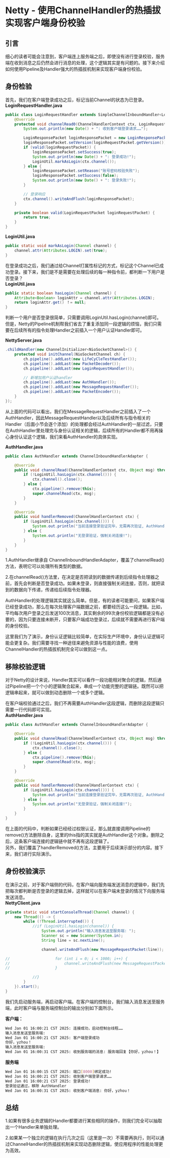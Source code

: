 # Netty - 使用ChannelHandler的热插拔实现客户端身份校验   

## 引言         
细心的读者可能会注意到，客户端连上服务端之后，即使没有进行登录校验，服务端在收到消息之后仍然会进行消息的处理，这个逻辑其实是有问题的。接下来介绍如何使用Pipeline及Handler强大的热插拔机制来实现客户端身份校验。                 

## 身份检验         
首先，我们在客户端登录成功之后，标记当前Channel的状态为已登录。         
**LoginRequestHandler.java**  
```java
public class LoginRequestHandler extends SimpleChannelInboundHandler<LoginRequestPacket> {
    @Override
    protected void channelRead0(ChannelHandlerContext ctx, LoginRequestPacket loginRequestPacket) {
        System.out.println(new Date() + ": 收到客户端登录请求……");

        LoginResponsePacket loginResponsePacket = new LoginResponsePacket();
        loginResponsePacket.setVersion(loginRequestPacket.getVersion());
        if (valid(loginRequestPacket)) {
            loginResponsePacket.setSuccess(true);
            System.out.println(new Date() + ": 登录成功!");
            LoginUtil.markAsLogin(ctx.channel());
        } else {
            loginResponsePacket.setReason("账号密码校验失败");
            loginResponsePacket.setSuccess(false);
            System.out.println(new Date() + ": 登录失败!");
        }

        // 登录响应
        ctx.channel().writeAndFlush(loginResponsePacket);
    }

    private boolean valid(LoginRequestPacket loginRequestPacket) {
        return true;
    }
}

```

**LoginUtil.java**  
```java
public static void markAsLogin(Channel channel) {
    channel.attr(Attributes.LOGIN).set(true);
}
```
在登录成功之后，我们通过给Channel打属性标记的方式，标记这个Channel已成功登录。接下来，我们是不是需要在处理后续的每一种指令前，都判断一下用户是否登录？              
**LoginUtil.java**      
```java
public static boolean hasLogin(Channel channel) {    
    Attribute<Boolean> loginAttr = channel.attr(Attributes.LOGIN);    
    return loginAttr.get() ！= null;
}
```

判断一个用户是否登录很简单，只需要调用LoginUtil.hasLogin(channel)即可。但是，Netty的Pipeline机制帮我们省去了重复添加同一段逻辑的烦恼，我们只需要在后续所有的指令处理Handler之前插入一个用户认证Handler即可。            

**NettyServer.java**  
```java
.childHandler(new ChannelInitializer<NioSocketChannel>() {
    protected void initChannel(NioSocketChannel ch) {
        ch.pipeline().addLast(new LifeCyCleTestHandler());
        ch.pipeline().addLast(new PacketDecoder());
        ch.pipeline().addLast(new LoginRequestHandler());

        // 新增加用户认证handler
        ch.pipeline().addLast(new AuthHandler());
        ch.pipeline().addLast(new MessageRequestHandler());
        ch.pipeline().addLast(new PacketEncoder());
    }
});
```  

从上面的代码可以看出，我们在MessageRequestHandler之前插入了一个AuthHandler，因此MessageRequestHandler以及后续所有与指令相关的Handler（后面小节会逐个添加）的处理都会经过AuthHandler的一层过滤，只要在AuthHandler里处理完与身份认证相关的逻辑，后续所有的Handler都不用再操心身份认证这个逻辑，我们来看AuthHandler的具体实现。                    

**AuthHandler.java**            
```java
public class AuthHandler extends ChannelInboundHandlerAdapter {

    @Override
    public void channelRead(ChannelHandlerContext ctx, Object msg) throws Exception {
        if (!LoginUtil.hasLogin(ctx.channel())) {
            ctx.channel().close();
        } else {
            ctx.pipeline().remove(this);
            super.channelRead(ctx, msg);
        }
    }

    @Override
    public void handlerRemoved(ChannelHandlerContext ctx) {
        if (LoginUtil.hasLogin(ctx.channel())) {
            System.out.println("当前连接登录验证完毕，无需再次验证, AuthHandler 被移除");
        } else {
            System.out.println("无登录验证，强制关闭连接!");
        }
    }
}
```

1.AuthHandler继承自 ChannelInboundHandlerAdapter，覆盖了channelRead()方法，表明它可以处理所有类型的数据。                    

2.在channelRead()方法里，在决定是否把读到的数据传递到后续指令处理器之前，首先会判断是否登录成功。如果未登录，则直接强制关闭连接，否则，就把读到的数据向下传递，传递给后续指令处理器。           

AuthHandler的处理逻辑其实就这么简单。但是，有的读者可能要问，如果客户端已经登录成功，那么在每次处理客户端数据之前，都要经历这么一段逻辑。比如，平均每次用户登录之后发送100次消息，其实剩余的99次身份校验逻辑都是没有必要的，因为只要连接未断开，只要客户端成功登录过，后续就不需要再进行客户端的身份校验。                                          

这里我们为了演示，身份认证逻辑比较简单，在实际生产环境中，身份认证逻辑可能会更复杂。我们需要寻找一种途径来避免资源与性能的浪费，使用ChannelHandler的热插拔机制完全可以做到这一点。                          

## 移除校验逻辑    
对于Netty的设计来说，Handler其实可以看作一段功能相对聚合的逻辑，然后通过Pipeline把一个个小的逻辑聚合起来，串成一个功能完整的逻辑链。既然可以把逻辑串起来，就可以做到动态删除一个或多个逻辑。                

在客户端校验通过之后，我们不再需要AuthHandler这段逻辑，而删除这段逻辑只需要一行代码即可实现。      
**AuthHandler.java**            
```java
public class AuthHandler extends ChannelInboundHandlerAdapter {

    @Override
    public void channelRead(ChannelHandlerContext ctx, Object msg) throws Exception {
        if (!LoginUtil.hasLogin(ctx.channel())) {
            ctx.channel().close();
        } else {
            ctx.pipeline().remove(this);
            super.channelRead(ctx, msg);
        }
    }

    @Override
    public void handlerRemoved(ChannelHandlerContext ctx) {
        if (LoginUtil.hasLogin(ctx.channel())) {
            System.out.println("当前连接登录验证完毕，无需再次验证, AuthHandler 被移除");
        } else {
            System.out.println("无登录验证，强制关闭连接!");
        }
    }
}
```

在上面的代码中，判断如果已经经过权限认证，那么就直接调用Pipeline的remove()方法删除自身，这里的this指的其实就是AuthHandler这个对象。删除之后，这条客户端连接的逻辑链中就不再有这段逻辑了。           
另外，我们覆盖了handlerRemoved()方法，主要用于后续演示部分的内容。接下来，我们进行实际演示。                

## 身份校验演示   
在演示之前，对于客户端侧的代码，在客户端向服务端发送消息的逻辑中，我们先把每次都判断是否登录的逻辑去掉，这样就可以在客户端未登录的情况下向服务端发送消息。          
**NettyClient.java**   
```java
private static void startConsoleThread(Channel channel) {
    new Thread(() -> {
        while (!Thread.interrupted()) {
            //if (LoginUtil.hasLogin(channel)) {
                System.out.println("输入消息发送至服务端: ");
                Scanner sc = new Scanner(System.in);
                String line = sc.nextLine();

                channel.writeAndFlush(new MessageRequestPacket(line));

//                    for (int i = 0; i < 1000; i++) {
//                        channel.writeAndFlush(new MessageRequestPacket("你好，欢迎关注我的微信公众号，阿洋聊大数据 !"));
//                    }

            //}
        }
    }).start();
}
```

我们先启动服务端，再启动客户端。在客户端的控制台，我们输入消息发送至服务端，此时客户端与服务端控制台的输出分别如下面所示。      

**客户端：**        
```bash
Wed Jan 01 16:00:21 CST 2025: 连接成功，启动控制台线程……
输入消息发送至服务端: 
Wed Jan 01 16:00:21 CST 2025: 客户端登录成功
你好，yzhou！
输入消息发送至服务端: 
Wed Jan 01 16:00:31 CST 2025: 收到服务端的消息: 服务端回复【你好，yzhou！】
```

**服务端**      
```bash 
Wed Jan 01 16:00:15 CST 2025: 端口[8000]绑定成功!
Wed Jan 01 16:00:21 CST 2025: 收到客户端登录请求……
Wed Jan 01 16:00:21 CST 2025: 登录成功!
登录验证通过，移除 AuthHandler
Wed Jan 01 16:00:31 CST 2025: 收到客户端消息: 你好，yzhou！
```

## 总结
1.如果有很多业务逻辑的Handler都要进行某些相同的操作，则我们完全可以抽取出一个Handler来单独处理。                

2.如果某一个独立的逻辑在执行几次之后（这里是一次）不需要再执行，则可以通过ChannelHandler的热插拔机制来实现动态删除逻辑，使应用程序的性能处理更为高效。          
